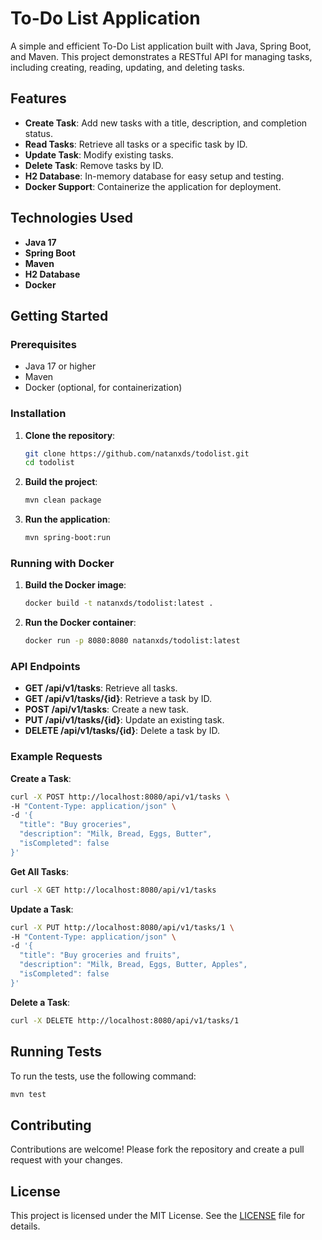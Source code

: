 # To-Do List Application

A simple and efficient To-Do List application built with Java, Spring Boot, and Maven. This project demonstrates a RESTful API for managing tasks, including creating, reading, updating, and deleting tasks.

## Features

- **Create Task**: Add new tasks with a title, description, and completion status.
- **Read Tasks**: Retrieve all tasks or a specific task by ID.
- **Update Task**: Modify existing tasks.
- **Delete Task**: Remove tasks by ID.
- **H2 Database**: In-memory database for easy setup and testing.
- **Docker Support**: Containerize the application for deployment.

## Technologies Used

- **Java 17**
- **Spring Boot**
- **Maven**
- **H2 Database**
- **Docker**

## Getting Started

### Prerequisites

- Java 17 or higher
- Maven
- Docker (optional, for containerization)

### Installation

1. **Clone the repository**:
   ```sh
   git clone https://github.com/natanxds/todolist.git
   cd todolist
   ```

2. **Build the project**:
   ```sh
   mvn clean package
   ```

3. **Run the application**:
   ```sh
   mvn spring-boot:run
   ```

### Running with Docker

1. **Build the Docker image**:
   ```sh
   docker build -t natanxds/todolist:latest .
   ```

2. **Run the Docker container**:
   ```sh
   docker run -p 8080:8080 natanxds/todolist:latest
   ```

### API Endpoints

- **GET /api/v1/tasks**: Retrieve all tasks.
- **GET /api/v1/tasks/{id}**: Retrieve a task by ID.
- **POST /api/v1/tasks**: Create a new task.
- **PUT /api/v1/tasks/{id}**: Update an existing task.
- **DELETE /api/v1/tasks/{id}**: Delete a task by ID.

### Example Requests

**Create a Task**:
```sh
curl -X POST http://localhost:8080/api/v1/tasks \
-H "Content-Type: application/json" \
-d '{
  "title": "Buy groceries",
  "description": "Milk, Bread, Eggs, Butter",
  "isCompleted": false
}'
```

**Get All Tasks**:
```sh
curl -X GET http://localhost:8080/api/v1/tasks
```

**Update a Task**:
```sh
curl -X PUT http://localhost:8080/api/v1/tasks/1 \
-H "Content-Type: application/json" \
-d '{
  "title": "Buy groceries and fruits",
  "description": "Milk, Bread, Eggs, Butter, Apples",
  "isCompleted": false
}'
```

**Delete a Task**:
```sh
curl -X DELETE http://localhost:8080/api/v1/tasks/1
```

## Running Tests

To run the tests, use the following command:
```sh
mvn test
```

## Contributing

Contributions are welcome! Please fork the repository and create a pull request with your changes.

## License

This project is licensed under the MIT License. See the [LICENSE](LICENSE) file for details.
